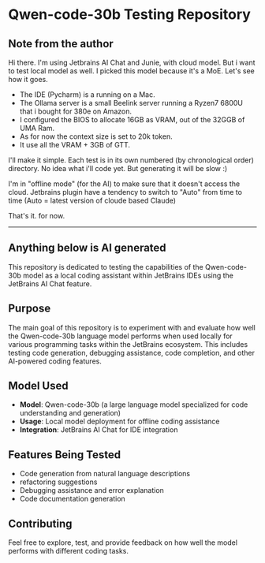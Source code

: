 # Qwen-code-30b Testing Repository

## Note from the author

Hi there. I'm using Jetbrains AI Chat and Junie, with cloud model.
But i want to test local model as well. I picked this model because it's a MoE.
Let's see how it goes.

- The IDE (Pycharm) is a running on a Mac.
- The Ollama server is a small Beelink server running a Ryzen7 6800U that i bought for 380e on Amazon.
- I configured the BIOS to allocate 16GB as VRAM, out of the 32GGB of UMA Ram.
- As for now the context size is set to 20k token.
- It use all the VRAM + 3GB of GTT.

I'll make it simple. Each test is in its own numbered (by chronological order) directory.
No idea what i'll code yet. But generating it will be slow :)

I'm in "offline mode" (for the AI) to make sure that it doesn't access the cloud.
Jetbrains plugin have a tendency to switch to "Auto" from time to time (Auto = latest version of cloude based Claude)

That's it. for now.

----

## Anything below is AI generated

This repository is dedicated to testing the capabilities of the Qwen-code-30b model as a local coding assistant within JetBrains IDEs using the JetBrains AI Chat feature.

## Purpose

The main goal of this repository is to experiment with and evaluate how well the Qwen-code-30b language model performs when used locally for various programming tasks within the JetBrains ecosystem. This includes testing code generation, debugging assistance, code completion, and other AI-powered coding features.

## Model Used

- **Model**: Qwen-code-30b (a large language model specialized for code understanding and generation)
- **Usage**: Local model deployment for offline coding assistance
- **Integration**: JetBrains AI Chat for IDE integration

## Features Being Tested

- Code generation from natural language descriptions
- refactoring suggestions
- Debugging assistance and error explanation
- Code documentation generation

## Contributing

Feel free to explore, test, and provide feedback on how well the model performs with different coding tasks.
